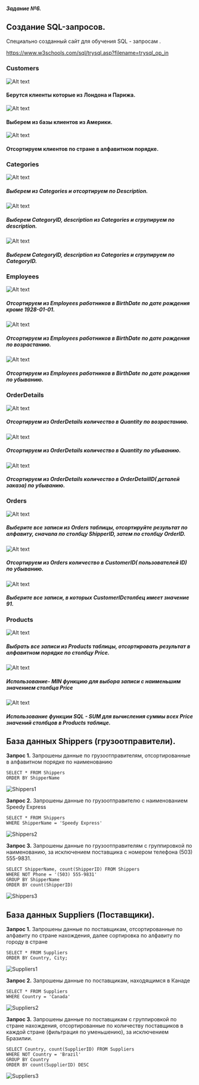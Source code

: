 ##### Задание №6.



## Создание SQL-запросов.

Специально созданный сайт для обучения SQL - запросам .

https://www.w3schools.com/sql/trysql.asp?filename=trysql_op_in

### Customers

![Alt text](/misc/images/image1.png)
#### Берутся клиенты которые из Лондона и Парижа.



![Alt text](/misc/images/image-1.1.png)
#### Выберем из базы клиентов из Америки.


![Alt text](/misc/images/image-1.2.png)
#### Отсортируем клиентов по стране в алфавитном порядке.


### Categories

![Alt text](/misc/images/image-6.png)
##### Выберем из Categories и отсортируем по Description.



![Alt text](/misc/images/image-7.png)
##### Выберем CategoryID, description из Categories и сгрупируем по description.


![Alt text](/misc/images/image-8.png)
##### Выберем CategoryID, description из Categories и сгрупируем по CategoryID.


### Employees

![Alt text](/misc/images/image-9.png)
##### Отсортируем из Employees работников в BirthDate по дате рождения кроме 1928-01-01.


![Alt text](/misc/images/image-10.png)
##### Отсортируем из Employees работников в BirthDate по дате рождения по возрастанию.


![Alt text](/image-11.png)
##### Отсортируем из Employees работников в BirthDate по дате рождения по убыванию.


### OrderDetails

![Alt text](/image-12.png)
##### Отсортируем из OrderDetails количество в Quantity  по возрастанию.

![Alt text](/image-13.png)

##### Отсортируем из OrderDetails количество в Quantity  по убыванию.

![Alt text](/image-14.png)
##### Отсортируем из OrderDetails количество в OrderDetailID( деталей заказа) по убыванию.


### Orders

![Alt text](/image-15.png)
##### Выберите все записи из Orders таблицы, отсортируйте результат по алфавиту, сначала по столбцу ShipperID, затем по столбцу OrderID.


![Alt text](/image-16.png)
##### Отсортируем из Orders количество в CustomerID( пользователей ID) по убыванию.


![Alt text](/image-17.png)
##### Выберите все записи, в которых CustomerIDстолбец имеет значение 91.


### Products

![Alt text](/image-18.png)
##### Выбрать все записи из Products таблицы, отсортировать результат в алфавитном порядке по столбцу	Price.


![Alt text](/image-19.png)
##### Использование- MIN функцию для выбора записи с наименьшим значением столбца Price


![Alt text](/image-20.png)
##### Использование функции SQL - SUM для вычисления суммы всех Price значений столбцов в Products таблице.


## База данных Shippers (грузоотправители).  

__Запрос 1.__ Запрошены данные по грузоотправителям, отсортированные в алфавитном порядке по наименованию  

```
SELECT * FROM Shippers
ORDER BY ShipperName
```
![Shippers1](Shippers1.png)

__Запрос 2.__ Запрошены данные по грузоотправителю с наименованием Speedy Express

```
SELECT * FROM Shippers
WHERE ShipperName = 'Speedy Express'
```
![Shippers2](Shippers2.png)


__Запрос 3.__ Запрошены данные по грузоотправителям с группировкой по наименованию,  за исключением поставщика с номером телефона (503) 555-9831.

```
SELECT ShipperName, count(ShipperID) FROM Shippers
WHERE NOT Phone = '(503) 555-9831'
GROUP BY ShipperName
ORDER BY count(ShipperID)
```
![Shippers3](Shippers3.png)


## База данных Suppliers (Поставщики).  

__Запрос 1.__ Запрошены данные по поставщикам, отсортированные по алфавиту по стране нахождения, далее сортировка по алфавиту по городу в стране  

```
SELECT * FROM Suppliers  
ORDER BY Country, City;
```
![Suppliers1](Suppliers1.png)    

__Запрос 2.__ Запрошены данные по поставщикам, находящимся в Канаде

```
SELECT * FROM Suppliers 
WHERE Country = 'Canada'
```
![Suppliers2](Suppliers2.png)


__Запрос 3.__ Запрошены данные по поставщикам с группировкой по стране нахождения, отсортированные по количеству поставщиков в каждой стране (фильтрация по уменьшению), за исключением Бразилии.

```
SELECT Country, count(SupplierID) FROM Suppliers
WHERE NOT Country = 'Brazil'
GROUP BY Country
ORDER BY count(SupplierID) DESC
```
![Suppliers3](Suppliers3.png)










